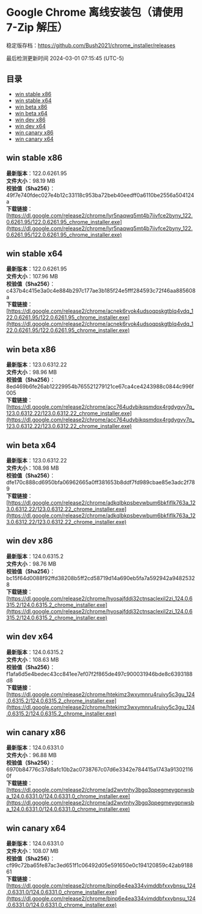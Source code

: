 # Google Chrome 离线安装包（请使用 7-Zip 解压）
稳定版存档：<https://github.com/Bush2021/chrome_installer/releases>

最后检测更新时间
2024-03-01 07:15:45 (UTC-5)


## 目录
* [win stable x86](https://github.com/Bush2021/chrome_installer?tab=readme-ov-file#win-stable-x86)
* [win stable x64](https://github.com/Bush2021/chrome_installer?tab=readme-ov-file#win-stable-x64)
* [win beta x86](https://github.com/Bush2021/chrome_installer?tab=readme-ov-file#win-beta-x86)
* [win beta x64](https://github.com/Bush2021/chrome_installer?tab=readme-ov-file#win-beta-x64)
* [win dev x86](https://github.com/Bush2021/chrome_installer?tab=readme-ov-file#win-dev-x86)
* [win dev x64](https://github.com/Bush2021/chrome_installer?tab=readme-ov-file#win-dev-x64)
* [win canary x86](https://github.com/Bush2021/chrome_installer?tab=readme-ov-file#win-canary-x86)
* [win canary x64](https://github.com/Bush2021/chrome_installer?tab=readme-ov-file#win-canary-x64)

## win stable x86
**最新版本**：122.0.6261.95  
**文件大小**：98.19 MB  
**校验值（Sha256）**：49f7e740fdec027e4b12c33118c953ba72beb40eedff0a6110be2556a504124a  
**下载链接**：[https://dl.google.com/release2/chrome/lyr5naqwq5mt4b7iivfce2byny_122.0.6261.95/122.0.6261.95_chrome_installer.exe](https://dl.google.com/release2/chrome/lyr5naqwq5mt4b7iivfce2byny_122.0.6261.95/122.0.6261.95_chrome_installer.exe)  

## win stable x64
**最新版本**：122.0.6261.95  
**文件大小**：107.96 MB  
**校验值（Sha256）**：c437b4c415e3a0c4e884b297c177ae3b185f24e5fff284593c72f46aa885608a  
**下载链接**：[https://dl.google.com/release2/chrome/acnek6rvok4udsoqpskgtblq4vdq_122.0.6261.95/122.0.6261.95_chrome_installer.exe](https://dl.google.com/release2/chrome/acnek6rvok4udsoqpskgtblq4vdq_122.0.6261.95/122.0.6261.95_chrome_installer.exe)  

## win beta x86
**最新版本**：123.0.6312.22  
**文件大小**：98.96 MB  
**校验值（Sha256）**：8ed469b6fe26ab12229954b765521279121ce67ca4ce4243988c0844c996f005  
**下载链接**：[https://dl.google.com/release2/chrome/acc764udvbikqsmdox4rgdygvy7q_123.0.6312.22/123.0.6312.22_chrome_installer.exe](https://dl.google.com/release2/chrome/acc764udvbikqsmdox4rgdygvy7q_123.0.6312.22/123.0.6312.22_chrome_installer.exe)  

## win beta x64
**最新版本**：123.0.6312.22  
**文件大小**：108.98 MB  
**校验值（Sha256）**：dfe170c888cd6950bfa06962665a0ff381653b8ddf7fd989cbae85e3adc2f789  
**下载链接**：[https://dl.google.com/release2/chrome/adkqlbkpsbevwbum6bkfiflk763a_123.0.6312.22/123.0.6312.22_chrome_installer.exe](https://dl.google.com/release2/chrome/adkqlbkpsbevwbum6bkfiflk763a_123.0.6312.22/123.0.6312.22_chrome_installer.exe)  

## win dev x86
**最新版本**：124.0.6315.2  
**文件大小**：98.76 MB  
**校验值（Sha256）**：bc15f64d0088f92ffd38208b5ff2cd58719d14a690eb5fa7a592942a94825328  
**下载链接**：[https://dl.google.com/release2/chrome/hyosajfddj32ctnsaclexil2zi_124.0.6315.2/124.0.6315.2_chrome_installer.exe](https://dl.google.com/release2/chrome/hyosajfddj32ctnsaclexil2zi_124.0.6315.2/124.0.6315.2_chrome_installer.exe)  

## win dev x64
**最新版本**：124.0.6315.2  
**文件大小**：108.63 MB  
**校验值（Sha256）**：f1afa6d5e4bedec43cc841ee7ef07f2f865de497c900031946bde8c6393188d8  
**下载链接**：[https://dl.google.com/release2/chrome/htekimz3wxymnru4ruivy5c3gu_124.0.6315.2/124.0.6315.2_chrome_installer.exe](https://dl.google.com/release2/chrome/htekimz3wxymnru4ruivy5c3gu_124.0.6315.2/124.0.6315.2_chrome_installer.exe)  

## win canary x86
**最新版本**：124.0.6331.0  
**文件大小**：96.88 MB  
**校验值（Sha256）**：6970b84776c37d8afc10b2ac0738767c07d6e3342e784415a1743a913021160f  
**下载链接**：[https://dl.google.com/release2/chrome/ad2wvtnhy3bgq3ppegmeygpnwsba_124.0.6331.0/124.0.6331.0_chrome_installer.exe](https://dl.google.com/release2/chrome/ad2wvtnhy3bgq3ppegmeygpnwsba_124.0.6331.0/124.0.6331.0_chrome_installer.exe)  

## win canary x64
**最新版本**：124.0.6331.0  
**文件大小**：108.07 MB  
**校验值（Sha256）**：cf99c72ba65fe87ac3ed651f1c06492d05e591650e0c194120859c42ab918861  
**下载链接**：[https://dl.google.com/release2/chrome/binp6e4ea334vimddbfxxybnsu_124.0.6331.0/124.0.6331.0_chrome_installer.exe](https://dl.google.com/release2/chrome/binp6e4ea334vimddbfxxybnsu_124.0.6331.0/124.0.6331.0_chrome_installer.exe)  

